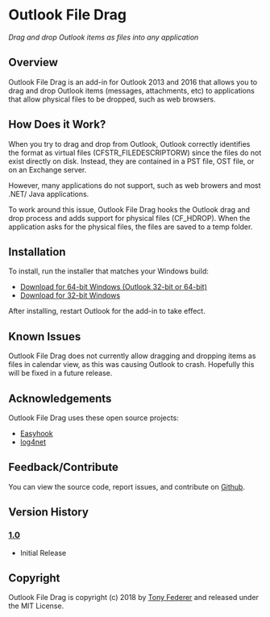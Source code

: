 ﻿# Outlook File Drag

*Drag and drop Outlook items as files into any application*

## Overview

Outlook File Drag is an add-in for Outlook 2013 and 2016 that allows you to drag
and drop Outlook items (messages, attachments, etc) to applications that allow 
physical files to be dropped, such as web browsers.

## How Does it Work?

When you try to drag and drop from Outlook, Outlook correctly identifies the 
format as virtual files (CFSTR_FILEDESCRIPTORW) since the files do not exist 
directly on disk.  Instead, they are contained in a PST file, OST file, or on 
an Exchange server.

However, many applications do not support, such as web browers and most .NET/
Java applications.

To work around this issue, Outlook File Drag hooks the Outlook drag and drop
process and adds support for physical files (CF_HDROP).  When the application 
asks for the physical files, the files are saved to a temp folder.

## Installation

To install, run the installer that matches your Windows build:

- [Download for 64-bit Windows (Outlook 32-bit or 64-bit)](https://github.com/tonyfederer/OutlookFileDrag/files/1823357/OutlookFileDragSetup_x64.zip)
- [Download for 32-bit Windows](https://github.com/tonyfederer/OutlookFileDrag/files/1823356/OutlookFileDragSetup.zip)

After installing, restart Outlook for the add-in to take effect.

## Known Issues

Outlook File Drag does not currently allow dragging and dropping items as 
files in calendar view, as this was causing Outlook to crash.  Hopefully this
will be fixed in a future release.

## Acknowledgements

Outlook File Drag uses these open source projects:

- [Easyhook](https://easyhook.github.io/)
- [log4net](http://logging.apache.org/log4net/)

## Feedback/Contribute

You can view the source code, report issues, and contribute on [Github](https://github.com/tonyfederer/OutlookFileDrag).

## Version History

### [1.0](https://github.com/tonyfederer/OutlookFileDrag/releases/tag/v1.0)
- Initial Release

## Copyright

Outlook File Drag is copyright (c) 2018 by [Tony Federer](https://github.com/tonyfederer) and released under the MIT License.
